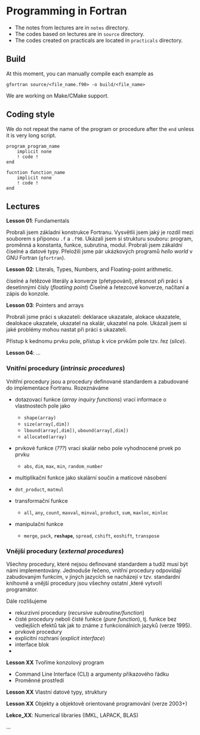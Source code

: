 # Programming in Fortran

- The notes from lectures are in `notes` directory.
- The codes based on lectures are in `source` directory.
- The codes created on practicals are located in `practicals` directory.

## Build

At this moment, you can manually compile each example as

    gfortran source/<file_name.f90> -o build/<file_name>

We are working on Make/CMake support.

## Coding style

We do not repeat the name of the program or procedure after the `end`  unless it is very long script.

    program program_name
        implicit none
        ! code !
    end

    fucntion function_name
        implicit none
        ! code !
    end

## Lectures

__Lesson 01__: Fundamentals

Probrali jsem základní konstrukce Fortranu. Vysvětlii jsem jaký je rozdíl mezi souborem s příponou `.f` a `.f90`.
Ukázali jsem si strukturu souboru: program, proměnná a konstanta, funkce, subrutina, modul. Probrali jsem zákaldní číselné a datové typy. Přeložili jsme pár ukázkových programů *hello world* v GNU Fortran (`gfortran`).

__Lesson 02__: Literals, Types, Numbers, and Floating-point arithmetic.

číselné a řetězové literály a konverze (přetypování), přesnost při práci s desetinnými čísly (*floatiing point*)
Čiselné a řetezcové konverze, načítaní a zápis do konzole.

__Lesson 03__: Pointers and arrays

Probrali jsme práci s ukazateli: deklarace ukazatale, alokace ukazatele, dealokace ukazatele, ukazatel na skalár, ukazatel na pole.
Ukázali jsem si jaké problémy mohou nastat při práci s ukazateli.

Přístup k kednomu prvku pole, přístup k více prvkům pole tzv. řez (*slice*).


__Lesson 04__: ...

### Vnitřní procedury (*intrinsic procedures*)

Vnitřní procedury jsou a procedury  definované standardem a zabudované do implementace Fortranu. Rozeznáváme

- dotazovací funkce (*array inquiry functions*) vrací informace o vlastnostech pole jako
  - `shape(array)`
  - `size(array[,dim])`
  - `lbound(array[,dim])`, `ubound(array[,dim])`
  - `allocated(array)`

- prvkové funkce (*???*) vrací skalár nebo pole vyhodnocené prvek po prvku
  - `abs`, `dim`, `max`, `min`, `random_number`

-  multiplikační funkce jako skalární součin a maticové násobení
  - `dot_product`, `matmul`

- transformační funkce
  - `all`, `any`, `count`, `maxval`, `minval`, `product`, `sum`, `maxloc`, `minloc`

- manipulační funkce
  - `merge`, `pack`, __`reshape`__, `spread`, `cshift`, `eoshift`, `transpose`

### Vnější procedury (*external procedures*)

Všechny procedury, které nejsou definované standardem a tudíž musí být námi implementovány.
Jednoduše řečeno, vnitřní procedury odpovídají zabudovaným funkcím, v jiných jazycích se nacházejí v tzv. standardní knihovně
a vnější procedury jsou všechny ostatní ,které vytvoří programátor.

Dále rozlišujeme

- rekurzivní procedury (*recursive subroutine/function*)
- čisté procedury neboli čisté funkce (*pure function*), tj. funkce bez vedlejších efektů tak jak to známe z funkcionálních jazyků (verze 1995).
- prvkové procedury
- explicitní rozhraní (*explicit interface*)
- interface blok
-

__Lesson XX__ Tvoříme konzolový program

- Command Line Interface (CLI) a argumenty příkazového řádku
- Proměnné prostředí

__Lesson XX__ Vlastní datové typy, struktury

__Lesson XX__ Objekty a objektově orientované programování (verze 2003+)


__Lekce_XX__: Numerical libraries (IMKL, LAPACK, BLAS)

...
